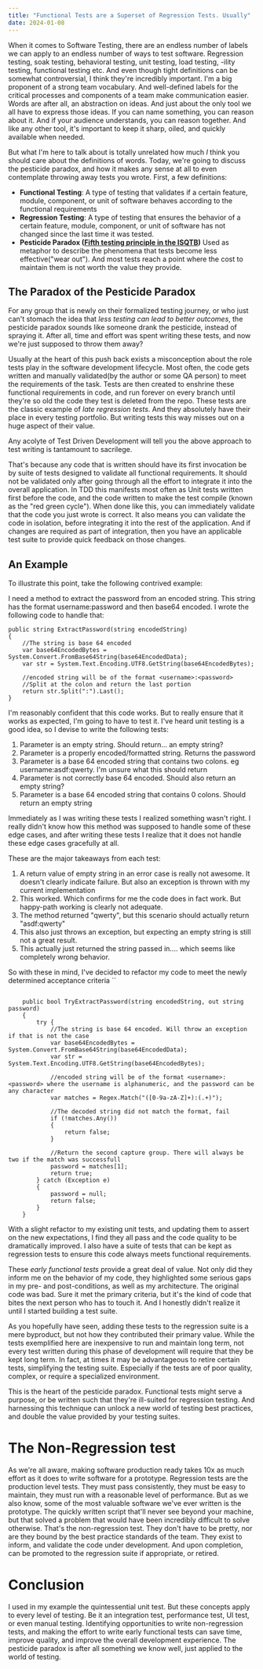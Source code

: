 ```yaml
---
title: "Functional Tests are a Superset of Regression Tests. Usually"
date: 2024-01-08
---
```


When it comes to Software Testing, there are an endless number of labels we can apply to an endless number of ways to test software. 
Regression testing, soak testing, behavioral testing, unit testing, load testing, -ility testing,
functional testing etc. And even though tight definitions can be somewhat controversial, I think they're incredibly important. 
I'm a big proponent of a strong team vocabulary. And well-defined labels for the critical processes and components of a team make communication easier. 
Words are after all, an abstraction on ideas. And just about the only tool we all have to express those ideas. If you can name something, you can reason about it. 
And if your audience understands, you can reason together. And like any other tool, it's important to keep it sharp, oiled, and quickly available when needed. 

But what I'm here to talk about is totally unrelated how much _I_ think you should care about the definitions of words. Today, we're going to discuss the pesticide 
paradox, and how it makes any sense at all to even contemplate throwing away tests you wrote. First, a few definitions:

* **Functional Testing**: A type of testing that validates if a certain feature, module, component, or unit of software behaves according to the functional requirements
* **Regression Testing**: A type of testing that ensures the behavior of a certain feature, module, component, or unit of software has not changed since the last time it was tested. 
* **Pesticide Paradox ([Fifth testing principle in the ISQTB](https://istqb-main-web-prod.s3.amazonaws.com/media/documents/ISTQB_CTFL_Syllabus-v4.0.pdf))** Used as metaphor to describe the phenomena that tests become less effective("wear out"). And most tests reach a point where the cost to maintain them is not worth the value they provide. 

## The Paradox of the Pesticide Paradox
For any group that is newly on their formalized testing journey, or who just can't stomach the idea that _less testing can lead to better outcomes_,
the pesticide paradox sounds like someone drank the pesticide, instead of spraying it. After all, time and effort was spent writing these tests, and now we're just supposed to throw them away? 

Usually at the heart of this push back exists a misconception about the role tests play in the software development lifecycle. Most often, the code gets written 
and manually validated(by the author or some QA person) to meet the requirements of the task. Tests are then created to enshrine these functional requirements in code, and run forever on every branch until 
they're so old the code they test is deleted from the repo. These tests are the classic example of _late regression tests_. And they absolutely have their place 
in every testing portfolio. But writing tests this way misses out on a huge aspect of their value.

Any acolyte of Test Driven Development will tell you the above approach to test writing is tantamount to sacrilege. 

That's because any code that is written should have its first invocation be by suite of tests designed to validate all functional requirements. It should not be validated only after going through
all the effort to integrate it into the overall application. In TDD this manifests most often as Unit tests written first before the code, 
and the code written to make the test compile (known as the "red green cycle"). When done like this, you can immediately validate that the code you just wrote is correct. It also means you can validate 
the code in isolation, before integrating it into the rest of the application. And if changes are required as part of integration, then you have an applicable test suite to provide quick
feedback on those changes. 

## An Example
To illustrate this point, take the following contrived example:

I need a method to extract the password from an encoded string. This string has the format username:password and then base64 encoded.
I wrote the following code to handle that:

```ASP.NET (C#)
public string ExtractPassword(string encodedString)
{
    //The string is base 64 encoded
    var base64EncodedBytes = System.Convert.FromBase64String(base64EncodedData);
    var str = System.Text.Encoding.UTF8.GetString(base64EncodedBytes);
    
    //encoded string will be of the format <username>:<password>
    //Split at the colon and return the last portion
    return str.Split(":").Last();
}
```

I'm reasonably confident that this code works. But to really ensure that it works as expected, I'm going to have to test it. I've heard unit testing is a good idea, 
so I devise to write the following tests:

1. Parameter is an empty string. Should return... an empty string?
1. Parameter is a properly encoded/formatted string. Returns the password
1. Parameter is a base 64 encoded string that contains two colons. eg username:asdf:qwerty. I'm unsure what this should return
1. Parameter is not correctly base 64 encoded. Should also return an empty string?
1. Parameter is a base 64 encoded string that contains 0 colons. Should return an empty string 

Immediately as I was writing these tests I realized something wasn't right. I really didn't know how this method was supposed to handle some of these edge cases,
and after writing these tests I realize that it does not handle these edge cases gracefully at all. 

These are the major takeaways from each test:

1. A return value of empty string in an error case is really not awesome. It doesn't clearly indicate failure. But also an exception is thrown with my current implementation
2. This worked. Which confirms for me the code does in fact work. But happy-path working is clearly not adequate. 
3. The method returned "qwerty", but this scenario should actually return "asdf:qwerty" 
4. This also just throws an exception, but expecting an empty string is still not a great result. 
5. This actually just returned the string passed in.... which seems like completely wrong behavior. 

So with these in mind, I've decided to refactor my code to meet the newly determined acceptance criteria
``
```

    public bool TryExtractPassword(string encodedString, out string password)
    {
        try {
            //The string is base 64 encoded. Will throw an exception if that is not the case
            var base64EncodedBytes = System.Convert.FromBase64String(base64EncodedData);
            var str = System.Text.Encoding.UTF8.GetString(base64EncodedBytes);
        
            //encoded string will be of the format <username>:<password> where the username is alphanumeric, and the password can be any character
            var matches = Regex.Match("([0-9a-zA-Z]+):(.+)");
            
            //The decoded string did not match the format, fail
            if (!matches.Any())
            {
                return false;
            }
            
            //Return the second capture group. There will always be two if the match was successfull 
            password = matches[1];
            return true;
        } catch (Exception e)
        {
            password = null;
            return false;
        }
    }

```

With a slight refactor to my existing unit tests, and updating them to assert on the new expectations, I find they all pass and the code quality to 
be dramatically improved. I also have a suite of tests that can be kept as regression tests to ensure this code always meets functional requirements. 

These _early functional tests_ provide a great deal of value. Not only did they inform me on the behavior of my code, they highlighted some serious
gaps in my pre- and post-conditions, as well as my architecture. The original code was bad. Sure it met the primary criteria, 
but it's the kind of code that bites the next person who has to touch it. And I honestly didn't realize it until I started building a test suite. 

As you hopefully have seen, adding these tests to the regression suite is a mere byproduct, but not how they contributed their primary value. 
While the tests exemplified here are inexpensive to run and maintain long term, not every test written during this phase of development will require that they be kept long term. 
In fact, at times it may be advantageous to retire certain tests, simplifying the testing suite. Especially if the tests are of poor quality, complex, or require a specialized environment. 

This is the heart of the pesticide paradox. Functional tests might serve a purpose, or be written such that they're ill-suited for regression testing. 
And harnessing this technique can unlock a new world of testing best practices, and double the value provided by your testing suites. 

# The Non-Regression test

As we're all aware, making software production ready takes 10x as much effort as it does to write software for a prototype. 
Regression tests are the production level tests. They must pass consistently, they must be easy to maintain, they must run with a reasonable level of performance. 
But as we also know, some of the most valuable software we've ever written is the prototype. The quickly written script that'll never see beyond your machine, but that solved a problem 
that would have been incredibly difficult to solve otherwise. That's the non-regression test. They don't have to be pretty, nor are they bound by 
the best practice standards of the team. They exist to inform, and validate the code under development. And upon completion, can be promoted to the regression suite if appropriate, 
or retired. 

# Conclusion

I used in my example the quintessential unit test. But these concepts apply to every level of testing. Be it an integration test, performance test, UI test, or even manual testing. 
Identifying opportunities to write non-regression tests, and making the effort to write early functional tests can save time, improve quality, and 
improve the overall development experience. The pesticide paradox is after all something we know well, just applied to the world of testing.  


